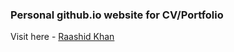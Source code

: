### Personal github.io website for CV/Portfolio

Visit here - [Raashid Khan](raashidkhan1.github.io)
